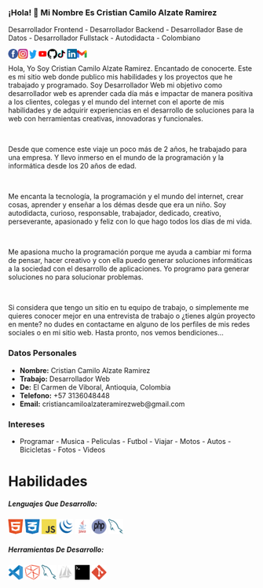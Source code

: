 ### ¡Hola! 👋 Mi Nombre Es Cristian Camilo Alzate Ramirez

<p>Desarrollador Frontend - Desarrollador Backend - Desarrollador Base de Datos - Desarrollador Fullstack - Autodidacta - Colombiano</p>

<a href="https://www.facebook.com/cristiancamiloalzateramirezweb/"><img align="left" width="20" height="20" src="./assets/images/facebook.svg"></a>
<a href="https://www.instagram.com/cristiancamiloalzateramirezweb/"><img align="left" width="20" height="20" src="./assets/images/instagram.svg"></a>
<a href="https://twitter.com/ccarweb/"><img width="20" height="20" align="left" src="./assets/images/twitter.svg"></a>
<a href="https://www.youtube.com/channel/UCwVKvGpc23akQhYlgUt2K7g/"><img width="20" height="20" align="left" src="./assets/images/youtube.svg"></a>
<a href="https://github.com/cristiancamiloalzateramirezweb/"><img width="20" height="20" align="left" src="./assets/images/github.svg"></a>
<a href="https://www.tiktok.com/@ccarweb/"><img width="20" height="20" align="left" src="./assets/images/tiktok.svg"></a>
<a href="https://www.linkedin.com/in/cristiancamiloalzateramirezweb/"><img width="20" height="20" align="left" src="./assets/images/linkedin.svg"></a>
<a href="mailto:cristiancamiloalzateramirezweb@gmail.com"><img width="20" height="20" align="left" src="./assets/images/gmail.svg"></a>
<br>
<p>
           Hola, Yo Soy Cristian Camilo Alzate Ramirez.</span> Encantado de conocerte. Este es mi sitio web donde publico mis 
                            habilidades y los proyectos que he trabajado y programado. Soy Desarrollador Web mi objetivo como 
                            desarrollador web es aprender cada día más e impactar de manera positiva a los clientes, colegas 
                            y el mundo del internet con el aporte de mis habilidades y de adquirir experiencias en el 
                            desarrollo de soluciones para la web con herramientas creativas, innovadoras y funcionales. 
                        </p>
                       <br>
                        <p>
                            Desde que comence este viaje un poco más de 2 años, he trabajado para una empresa. Y llevo inmerso en el mundo de la 
                            programación y la informática desde los 20 años de edad.
                        </p>
                        <br>
                        <p>
                            Me encanta la tecnología, la programación y el mundo del internet, crear cosas, aprender y 
                            enseñar a los démas desde que era un niño. Soy autodidacta, curioso, responsable, trabajador, 
                            dedicado, creativo, perseverante, apasionado y feliz con lo que hago todos los días de mi 
                            vida. 
                        </p>
                      <br>
                        <p>
                            Me apasiona mucho la programación porque me ayuda a cambiar mi forma de pensar, hacer 
                            creativo y con ella puedo generar soluciones informáticas a la sociedad con el desarrollo 
                            de aplicaciones. Yo programo para generar soluciones no para solucionar problemas.
                        </p>
                        <br> 
                        <p>
                            Si considera que tengo un sitio en tu equipo de trabajo, o simplemente me quieres conocer 
                            mejor en una entrevista de trabajo o ¿tienes algún proyecto en mente? no dudes en contactame 
                            en alguno de los perfiles de mis redes sociales o en mi sitio web. Hasta pronto, nos 
                            vemos bendiciones...
                        </p>
                       
<h3>Datos Personales</h3>
<ul>
<li>
<strong>Nombre:</strong>
Cristian Camilo Alzate Ramirez
</li>
<li>
<strong>Trabajo:</strong>
Desarrollador Web
</li>
<li>
<strong>De:</strong>
El Carmen de Viboral, Antioquia, Colombia
</li>
<li>
<strong>Telefono:</strong>
+57 3136048448
</li>
<li>
<strong>Email:</strong>
cristiancamiloalzateramirezweb@gmail.com
</li>
</ul>
<h3>Intereses</h3>
<ul>
<li>
Programar - Musica - Peliculas - Futbol - Viajar - Motos - Autos - Bicicletas - Fotos - Videos
</li>
</ul>  

<h1>Habilidades</h1>
<h5>Lenguajes Que Desarrollo:</h5>
<code><img width="30" height="30" src="./assets/images/html.svg"></code>
<code><img width="30" height="30" src="./assets/images/css.svg"></code>
<code><img width="30" height="30" src="./assets/images/javascript.svg"></code>
<code><img width="30" height="30" src="./assets/images/jquery.svg"></code>
<code><img width="30" height="30" src="./assets/images/java.svg"></code>
<code><img width="30" height="30" src="./assets/images/php.svg"></code>
<code><img width="30" height="30" src="./assets/images/mysql.svg"></code>
<h5>Herramientas De Desarrollo:</h5>
<code><img width="30" height="30" src="./assets/images/visualstudiocode.svg"></code>
<code><img width="30" height="30" src="./assets/images/netbeans.svg"></code>
<code><img width="30" height="30" src="./assets/images/mysql.svg"></code>
<code><img width="30" height="30" src="./assets/images/phpmyadmin.svg"></code>
<code><img width="30" height="30" src="./assets/images/terminal.svg"></code>
<code><img width="30" height="30" src="./assets/images/git.svg"></code>
